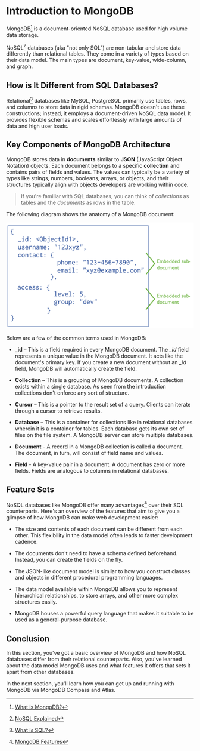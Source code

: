 # Introduction to MongoDB

MongoDB[^mongodb] is a document-oriented NoSQL database used for high volume data storage.

NoSQL[^nosql] databases (aka "not only SQL") are non-tabular and store data differently than relational tables. They come in a variety of types based on their data model. The main types are document, key-value, wide-column, and graph.


## How is It Different from SQL Databases?

Relational[^rdbms] databases like MySQL, PostgreSQL primarily use tables, rows, and columns to store data in rigid schemas. MongoDB doesn't use these constructions; instead, it employs a document-driven NoSQL data model. It provides flexible schemas and scales effortlessly with large amounts of data and high user loads.

## Key Components of MongoDB Architecture

MongoDB stores data in **documents** similar to **JSON** (JavaScript Object Notation) objects. Each document belongs to a specific **collection** and contains pairs of fields and values. The values can typically be a variety of types like strings, numbers, booleans, arrays, or objects, and their structures typically align with objects developers are working within code.

> If you're familiar with SQL databases, you can think of *collections* as tables and the *documents* as rows in the table.

The following diagram shows the anatomy of a MongoDB document:

![MongoDB data model](./assets/mongo_data_model.svg)


Below are a few of the common terms used in MongoDB:

* **_id** – This is a field required in every MongoDB document. The *_id* field represents a unique value in the MongoDB document. It acts like the document's primary key. If you create a new document without an *_id* field, MongoDB will automatically create the field.

* **Collection** – This is a grouping of MongoDB documents. A collection exists within a single database. As seen from the introduction collections don't enforce any sort of structure.

* **Cursor** – This is a pointer to the result set of a query. Clients can iterate through a cursor to retrieve results.

* **Database** – This is a container for collections like in relational databases wherein it is a container for tables. Each database gets its own set of files on the file system. A MongoDB server can store multiple databases.

* **Document** - A record in a MongoDB collection is called a document. The document, in turn, will consist of field name and values.

* **Field** - A key-value pair in a document. A document has zero or more fields. Fields are analogous to columns in relational databases.

## Feature Sets

NoSQL databases like MongoDB offer many advantages[^mongo-features] over their SQL counterparts. Here's an overview of the features that aim to give you a glimpse of how MongoDB can make web development easier:

* The size and contents of each document can be different from each other. This flexibility in the data model often leads to faster development cadence.

* The documents don't need to have a schema defined beforehand. Instead, you can create the fields on the fly.

* The JSON-like document model is similar to how you construct classes and objects in different procedural programming languages.

* The data model available within MongoDB allows you to represent hierarchical relationships, to store arrays, and other more complex structures easily.

* MongoDB houses a powerful query language that makes it suitable to be used as a general-purpose database.

## Conclusion

In this section, you've got a basic overview of MongoDB and how NoSQL databases differ from their relational counterparts. Also, you've learned about the data model MongoDB uses and what features it offers that sets it apart from other databases.

In the next section, you'll learn how you can get up and running with MongoDB via MongoDB Compass and Atlas.

[^mongodb]: [What is MongoDB?](https://www.mongodb.com/what-is-mongodb)

[^nosql]: [NoSQL Explained](https://www.mongodb.com/nosql-explained#what-is-nosql)

[^rdbms]: [What is SQL?](https://www.mongodb.com/nosql-explained#what-is-sql)

[^mongo-features]: [MongoDB Features](https://www.guru99.com/what-is-mongodb.html#2)
